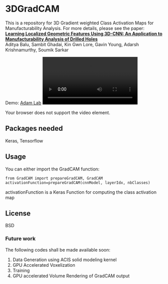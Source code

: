# 3DGradCAM
This is a repository for 3D Gradient weighted Class Activation Maps for Manufacturability Analysis. For more details, please see the paper: 
**[Learning Localized Geometric Features Using 3D-CNN: An Application to Manufacturability Analysis of Drilled Holes][1]**  
Aditya Balu, Sambit Ghadai, Kin Gwn Lore, Gavin Young, Adarsh Krishnamurthy, Soumik Sarkar  

Demo: [Adam Lab][2]
<video controls="controls">
  <source type="video/mp4" src="demo.mp4"></source>
  <p>Your browser does not support the video element.</p>
</video>

## Packages needed
  Keras, Tensorflow

## Usage
You can either import the GradCAM function:

    from GradCAM import prepareGradCAM, GradCAM
    activationFunction=prepareGradCAM(cnnModel, layerIdx, nbClasses)

activationFunction is a Keras Function for computing the class activation map

## License
BSD

### Future work
The following codes shall be made available soon:
1. Data Generation using ACIS solid modeling kernel
2. GPU Accelerated Voxelization
3. Training
4. GPU accelerated Volume Rendering of GradCAM output

[1]: https://arxiv.org/abs/1612.02141
[2]: http://web.me.iastate.edu/adamlab/r-manufacturability.html
